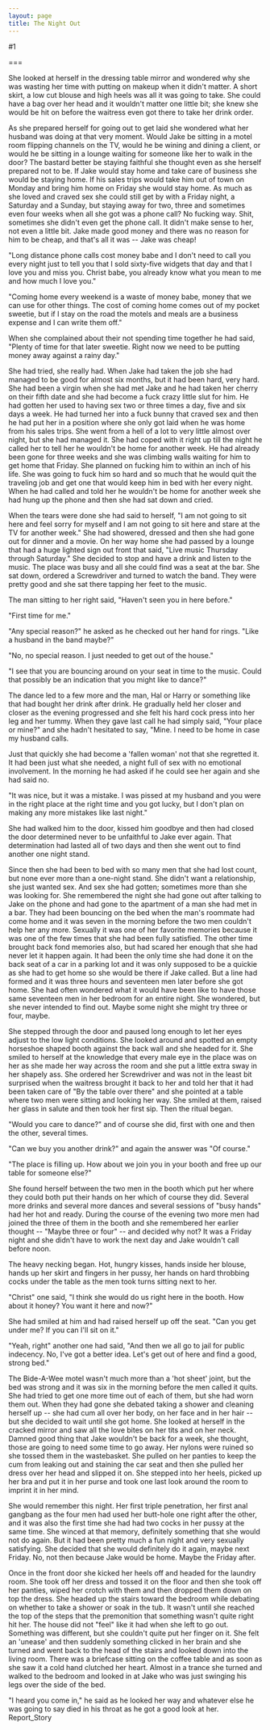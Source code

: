 ```yaml
---
layout: page
title: The Night Out
---
```

#1 

===

She looked at herself in the dressing table mirror and wondered why she was wasting her time with putting on makeup when it didn't matter. A short skirt, a low cut blouse and high heels was all it was going to take. She could have a bag over her head and it wouldn't matter one little bit; she knew she would be hit on before the waitress even got there to take her drink order. 

As she prepared herself for going out to get laid she wondered what her husband was doing at that very moment. Would Jake be sitting in a motel room flipping channels on the TV, would he be wining and dining a client, or would he be sitting in a lounge waiting for someone like her to walk in the door? The bastard better be staying faithful she thought even as she herself prepared not to be. If Jake would stay home and take care of business she would be staying home. If his sales trips would take him out of town on Monday and bring him home on Friday she would stay home. As much as she loved and craved sex she could still get by with a Friday night, a Saturday and a Sunday, but staying away for two, three and sometimes even four weeks when all she got was a phone call? No fucking way. Shit, sometimes she didn't even get the phone call. It didn't make sense to her, not even a little bit. Jake made good money and there was no reason for him to be cheap, and that's all it was -- Jake was cheap! 

"Long distance phone calls cost money babe and I don't need to call you every night just to tell you that I sold sixty-five widgets that day and that I love you and miss you. Christ babe, you already know what you mean to me and how much I love you." 

"Coming home every weekend is a waste of money babe, money that we can use for other things. The cost of coming home comes out of my pocket sweetie, but if I stay on the road the motels and meals are a business expense and I can write them off." 

When she complained about their not spending time together he had said, "Plenty of time for that later sweetie. Right now we need to be putting money away against a rainy day." 

She had tried, she really had. When Jake had taken the job she had managed to be good for almost six months, but it had been hard, very hard. She had been a virgin when she had met Jake and he had taken her cherry on their fifth date and she had become a fuck crazy little slut for him. He had gotten her used to having sex two or three times a day, five and six days a week. He had turned her into a fuck bunny that craved sex and then he had put her in a position where she only got laid when he was home from his sales trips. She went from a hell of a lot to very little almost over night, but she had managed it. She had coped with it right up till the night he called her to tell her he wouldn't be home for another week. He had already been gone for three weeks and she was climbing walls waiting for him to get home that Friday. She planned on fucking him to within an inch of his life. She was going to fuck him so hard and so much that he would quit the traveling job and get one that would keep him in bed with her every night. When he had called and told her he wouldn't be home for another week she had hung up the phone and then she had sat down and cried. 

When the tears were done she had said to herself, "I am not going to sit here and feel sorry for myself and I am not going to sit here and stare at the TV for another week." She had showered, dressed and then she had gone out for dinner and a movie. On her way home she had passed by a lounge that had a huge lighted sign out front that said, "Live music Thursday through Saturday." She decided to stop and have a drink and listen to the music. The place was busy and all she could find was a seat at the bar. She sat down, ordered a Screwdriver and turned to watch the band. They were pretty good and she sat there tapping her feet to the music. 

The man sitting to her right said, "Haven't seen you in here before." 

"First time for me." 

"Any special reason?" he asked as he checked out her hand for rings. "Like a husband in the band maybe?" 

"No, no special reason. I just needed to get out of the house." 

"I see that you are bouncing around on your seat in time to the music. Could that possibly be an indication that you might like to dance?" 

The dance led to a few more and the man, Hal or Harry or something like that had bought her drink after drink. He gradually held her closer and closer as the evening progressed and she felt his hard cock press into her leg and her tummy. When they gave last call he had simply said, "Your place or mine?" and she hadn't hesitated to say, "Mine. I need to be home in case my husband calls. 

Just that quickly she had become a 'fallen woman' not that she regretted it. It had been just what she needed, a night full of sex with no emotional involvement. In the morning he had asked if he could see her again and she had said no. 

"It was nice, but it was a mistake. I was pissed at my husband and you were in the right place at the right time and you got lucky, but I don't plan on making any more mistakes like last night." 

She had walked him to the door, kissed him goodbye and then had closed the door determined never to be unfaithful to Jake ever again. That determination had lasted all of two days and then she went out to find another one night stand. 

Since then she had been to bed with so many men that she had lost count, but none ever more than a one-night stand. She didn't want a relationship, she just wanted sex. And sex she had gotten; sometimes more than she was looking for. She remembered the night she had gone out after talking to Jake on the phone and had gone to the apartment of a man she had met in a bar. They had been bouncing on the bed when the man's roommate had come home and it was seven in the morning before the two men couldn't help her any more. Sexually it was one of her favorite memories because it was one of the few times that she had been fully satisfied. The other time brought back fond memories also, but had scared her enough that she had never let it happen again. It had been the only time she had done it on the back seat of a car in a parking lot and it was only supposed to be a quickie as she had to get home so she would be there if Jake called. But a line had formed and it was three hours and seventeen men later before she got home. She had often wondered what it would have been like to have those same seventeen men in her bedroom for an entire night. She wondered, but she never intended to find out. Maybe some night she might try three or four, maybe. 

She stepped through the door and paused long enough to let her eyes adjust to the low light conditions. She looked around and spotted an empty horseshoe shaped booth against the back wall and she headed for it. She smiled to herself at the knowledge that every male eye in the place was on her as she made her way across the room and she put a little extra sway in her shapely ass. She ordered her Screwdriver and was not in the least bit surprised when the waitress brought it back to her and told her that it had been taken care of "By the table over there" and she pointed at a table where two men were sitting and looking her way. She smiled at them, raised her glass in salute and then took her first sip. Then the ritual began. 

"Would you care to dance?" and of course she did, first with one and then the other, several times. 

"Can we buy you another drink?" and again the answer was "Of course." 

"The place is filling up. How about we join you in your booth and free up our table for someone else?" 

She found herself between the two men in the booth which put her where they could both put their hands on her which of course they did. Several more drinks and several more dances and several sessions of "busy hands" had her hot and ready. During the course of the evening two more men had joined the three of them in the booth and she remembered her earlier thought -- "Maybe three or four" -- and decided why not? It was a Friday night and she didn't have to work the next day and Jake wouldn't call before noon. 

The heavy necking began. Hot, hungry kisses, hands inside her blouse, hands up her skirt and fingers in her pussy, her hands on hard throbbing cocks under the table as the men took turns sitting next to her. 

"Christ" one said, "I think she would do us right here in the booth. How about it honey? You want it here and now?" 

She had smiled at him and had raised herself up off the seat. "Can you get under me? If you can I'll sit on it." 

"Yeah, right" another one had said, "And then we all go to jail for public indecency. No, I've got a better idea. Let's get out of here and find a good, strong bed." 

The Bide-A-Wee motel wasn't much more than a 'hot sheet' joint, but the bed was strong and it was six in the morning before the men called it quits. She had tried to get one more time out of each of them, but she had worn them out. When they had gone she debated taking a shower and cleaning herself up -- she had cum all over her body, on her face and in her hair -- but she decided to wait until she got home. She looked at herself in the cracked mirror and saw all the love bites on her tits and on her neck. Damned good thing that Jake wouldn't be back for a week, she thought, those are going to need some time to go away. Her nylons were ruined so she tossed them in the wastebasket. She pulled on her panties to keep the cum from leaking out and staining the car seat and then she pulled her dress over her head and slipped it on. She stepped into her heels, picked up her bra and put it in her purse and took one last look around the room to imprint it in her mind. 

She would remember this night. Her first triple penetration, her first anal gangbang as the four men had used her butt-hole one right after the other, and it was also the first time she had had two cocks in her pussy at the same time. She winced at that memory, definitely something that she would not do again. But it had been pretty much a fun night and very sexually satisfying. She decided that she would definitely do it again, maybe next Friday. No, not then because Jake would be home. Maybe the Friday after. 

Once in the front door she kicked her heels off and headed for the laundry room. She took off her dress and tossed it on the floor and then she took off her panties, wiped her crotch with them and then dropped them down on top the dress. She headed up the stairs toward the bedroom while debating on whether to take a shower or soak in the tub. It wasn't until she reached the top of the steps that the premonition that something wasn't quite right hit her. The house did not "feel" like it had when she left to go out. Something was different, but she couldn't quite put her finger on it. She felt an 'unease' and then suddenly something clicked in her brain and she turned and went back to the head of the stairs and looked down into the living room. There was a briefcase sitting on the coffee table and as soon as she saw it a cold hand clutched her heart. Almost in a trance she turned and walked to the bedroom and looked in at Jake who was just swinging his legs over the side of the bed. 

"I heard you come in," he said as he looked her way and whatever else he was going to say died in his throat as he got a good look at her. Report_Story 
